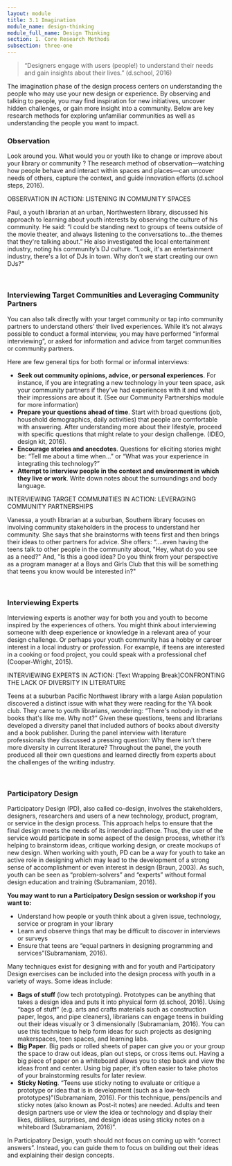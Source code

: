 ```yaml
---
layout: module
title: 3.1 Imagination
module_name: design-thinking
module_full_name: Design Thinking
section: 1. Core Research Methods
subsection: three-one
---
```


>“Designers engage with users (people!) to understand their needs and gain insights about their lives.” (d.school, 2016) 

The imagination phase of the design process centers on understanding the people who may use your new design or experience. By observing and talking to people, you may find inspiration for new initiatives, uncover hidden challenges, or gain more insight into a community. Below are key research methods for exploring unfamiliar communities as well as understanding the people you want to impact.  

### Observation  

Look around you. What would you or youth like to change or improve about your library or community ? The research method of observation—watching how people behave and interact within spaces and places—can uncover needs of others, capture the context, and guide innovation efforts (d.school steps, 2016).

<div class="case_study_box">  
<p><span class="box-title">OBSERVATION IN ACTION: LISTENING IN COMMUNITY SPACES</span></p>
<p>Paul, a youth librarian at an urban, Northwestern library, discussed his approach to learning about youth interests by observing the culture of his community. He said: “I could be standing next to groups of teens outside of the movie theater, and always listening to the conversations to...the themes that they're talking about.” He also investigated the local entertainment industry, noting his community’s DJ culture. “Look, it's an entertainment industry, there's a lot of DJs in town. Why don't we start creating our own DJs?"</p>  
</div> 
<br>

### Interviewing Target Communities and Leveraging Community Partners  

You can also talk directly with your target community or tap into community partners to understand others’ their lived experiences. While it’s not always possible to conduct a formal interview, you may have performed “informal interviewing”, or asked for information and advice from target communities or community partners.  

Here are few general tips for both formal or informal interviews:  

- **Seek out community opinions, advice, or personal experiences**. For instance, if you are integrating a new technology in your teen space, ask your community partners if they’ve had experiences with it and what their impressions are about it. (See our Community Partnerships module for more information)  
- **Prepare your questions ahead of time**. Start with broad questions (job, household demographics, daily activities) that people are comfortable with answering. After understanding more about their lifestyle, proceed with specific questions that might relate to your design challenge. (IDEO, design kit, 2016).  
- **Encourage stories and anecdotes**. Questions for eliciting stories might be: “Tell me about a time when…” or  “What was your experience in integrating this technology?”  
- **Attempt to interview people in the context and environment in which they live or work**. Write down notes about the surroundings and body language.

<div class="case_study_box">  
<p><span class="box-title">INTERVIEWING TARGET COMMUNITIES IN ACTION: LEVERAGING COMMUNITY PARTNERSHIPS</span></p>
<p>Vanessa, a youth librarian at a suburban, Southern library focuses on involving community stakeholders in the process to understand her community. She says that she brainstorms with teens first and then brings their ideas to other partners for advice. She offers: “....even having the teens talk to other people in the community about, "Hey, what do you see as a need?" And, "Is this a good idea? Do you think from your perspective as a program manager at a Boys and Girls Club that this will be something that teens you know would be interested in?"</p>  
</div> 
<br>

### Interviewing Experts  

Interviewing experts is another way for both you and youth to become inspired by the experiences of others. You might think about interviewing someone with deep experience or knowledge in a relevant area of your design challenge. Or perhaps your youth community has a hobby or career interest in a local industry or profession. For example, if teens are interested in a cooking or food project, you could speak with a professional chef (Cooper-Wright, 2015). 

<div class="case_study_box">  
<p><span class="box-title">INTERVIEWING EXPERTS IN ACTION: [Text Wrapping Break]CONFRONTING THE LACK OF DIVERSITY IN LITERATURE</span></p>
<p>Teens at a suburban Pacific Northwest library with a large Asian population discovered a distinct issue with what they were reading for the YA book club. They came to youth librarians, wondering: “There's nobody in these books that's like me. Why not?” Given these questions, teens and librarians developed a diversity panel that included authors of books about diversity and a book publisher. During the panel interview with literature professionals they discussed a pressing question: Why there isn't there more diversity in current literature? Throughout the panel, the youth produced all their own questions and learned directly from experts about the challenges of the writing industry.</p>  
</div> 
<br>

### Participatory Design 

Participatory Design (PD), also called co-design, involves the stakeholders, designers, researchers and users of a new technology, product, program, or service in the design process. This approach helps to ensure that the final design meets the needs of its intended audience. Thus, the user of the service would participate in some aspect of the design process, whether it’s helping to brainstorm ideas, critique working design, or create mockups of new design. When working with youth, PD can be a way for youth to take an active role in designing which may lead to the development of a strong sense of accomplishment or even interest in design (Braun, 2003). As such, youth can be seen as “problem-solvers” and “experts” without formal design education and training (Subramaniam, 2016).  

**You may want to run a Participatory Design session or workshop if you want to:**

- Understand how people or youth think about a given issue, technology, service or program in your library 
- Learn and observe things that may be difficult to discover in interviews or surveys 
- Ensure that teens are “equal partners in designing programming and services”(Subramaniam, 2016).  

Many techniques exist for designing with and for youth and Participatory Design exercises can be included into the design process with youth in a variety of ways. Some ideas include: 

- **Bags of stuff** (low tech prototyping). Prototypes can be anything that takes a design idea and puts it into physical form (d.school, 2016). Using “bags of stuff” (e.g. arts and crafts materials such as construction paper, legos, and pipe cleaners), librarians can engage teens in building out their ideas visually or 3 dimensionally (Subramaniam, 2016). You can use this technique to help form ideas for such projects as designing makerspaces, teen spaces, and learning labs.  
- **Big Paper**. Big pads or rolled sheets of paper can give you or your group the space to draw out ideas, plan out steps, or cross items out. Having a big piece of paper on a whiteboard allows you to step back and view the ideas front and center. Using big paper, it’s often easier to take photos of your brainstorming results for later review.  
- **Sticky Noting**. “Teens use sticky noting to evaluate or critique a prototype or idea that is in development (such as a low-tech prototypes)”(Subramaniam, 2016). For this technique, pens/pencils and sticky notes (also known as Post-it notes) are needed. Adults and teen design partners use or view the idea or technology and display their likes, dislikes, surprises, and design ideas using sticky notes on a whiteboard (Subramaniam, 2016)”.  

In Participatory Design, youth should not focus on coming up with “correct answers”.  Instead, you can guide them to focus on building out their ideas and explaining their design concepts.  
